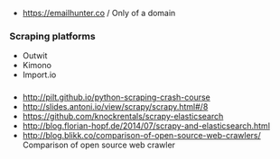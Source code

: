 
* https://emailhunter.co / Only of a domain 

### Scraping platforms


* Outwit 
* Kimono 
* Import.io

### 
* http://pilt.github.io/python-scraping-crash-course
* http://slides.antoni.io/view/scrapy/scrapy.html#/8
* https://github.com/knockrentals/scrapy-elasticsearch
* http://blog.florian-hopf.de/2014/07/scrapy-and-elasticsearch.html
* http://blog.blikk.co/comparison-of-open-source-web-crawlers/ Comparison of open source web crawler
